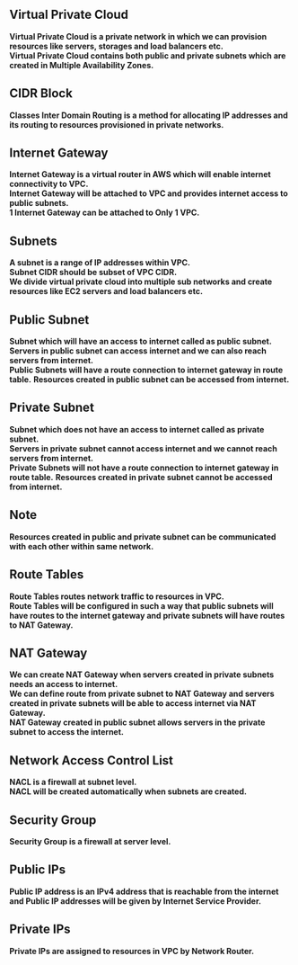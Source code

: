 ## **Virtual Private Cloud**
**Virtual Private Cloud is a private network in which we can provision resources like servers, storages and load balancers etc.**<br>
**Virtual Private Cloud contains both public and private subnets which are created in Multiple Availability Zones.**

## **CIDR Block**
**Classes Inter Domain Routing is a method for allocating IP addresses and its routing to resources provisioned in private networks.**

## **Internet Gateway**
**Internet Gateway is a virtual router in AWS which will enable internet connectivity to VPC.**<br>
**Internet Gateway will be attached to VPC and provides internet access to public subnets.**<br>
**1 Internet Gateway can be attached to Only 1 VPC.**

## **Subnets**
**A subnet is a range of IP addresses within VPC.**<br>
**Subnet CIDR should be subset of VPC CIDR.**<br>
**We divide virtual private cloud into multiple sub networks and create resources like EC2 servers and load balancers etc.**

## **Public Subnet**
**Subnet which will have an access to internet called as public subnet.**<br>
**Servers in public subnet can access internet and we can also reach servers from internet.**<br>
**Public Subnets will have a route connection to internet gateway in route table.**
**Resources created in public subnet can be accessed from internet.**<br>

## **Private Subnet**
**Subnet which does not have an access to internet called as private subnet.**<br>
**Servers in private subnet cannot access internet and we cannot reach servers from internet.**<br>
**Private Subnets will not have a route connection to internet gateway in route table.**
**Resources created in private subnet cannot be accessed from internet.**<br>

## **Note**<br>
**Resources created in public and private subnet can be communicated with each other within same network.**

## **Route Tables**
**Route Tables routes network traffic to resources in VPC.**<br>
**Route Tables will be configured in such a way that public subnets will have routes to the internet gateway and private subnets will have routes to NAT Gateway.**

## **NAT Gateway**
**We can create NAT Gateway when servers created in private subnets needs an access to internet.**<br>
**We can define route from private subnet to NAT Gateway and servers created in private subnets will be able to access internet via NAT Gateway.**<br>
**NAT Gateway created in public subnet allows servers in the private subnet to access the internet.**

## **Network Access Control List**
**NACL is a firewall at subnet level.**<br>
**NACL will be created automatically when subnets are created.**

## **Security Group**
**Security Group is a firewall at server level.**

## **Public IPs**
**Public IP address is an IPv4 address that is reachable from the internet and Public IP addresses will be given by Internet Service Provider.**

## **Private IPs**
**Private IPs are assigned to resources in VPC by Network Router.**